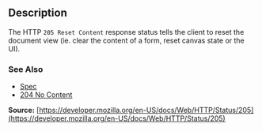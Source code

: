## Description

The HTTP `205 Reset Content` response status tells the client to reset the document view (ie. clear the content of a form, reset canvas state or the UI).

### See Also

-   [Spec](https://www.rfc-editor.org/rfc/rfc9110#status.205)
-   [204 No Content](https://http.cat/status/204)

**Source:** [https://developer.mozilla.org/en-US/docs/Web/HTTP/Status/205](https://developer.mozilla.org/en-US/docs/Web/HTTP/Status/205)
